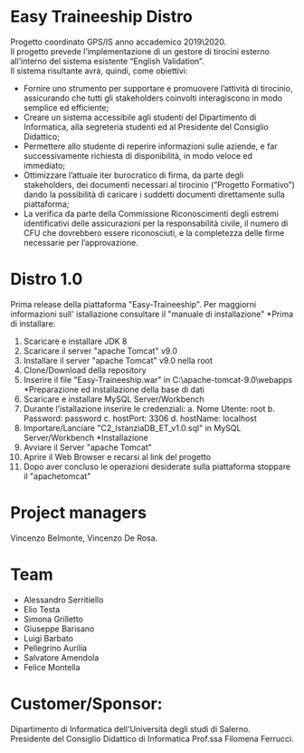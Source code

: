 # Easy Traineeship Distro
Progetto coordinato GPS/IS anno accademico 2019\2020.  
Il progetto prevede l’implementazione di un gestore di tirocini esterno all’interno del sistema esistente “English Validation”.  
Il sistema risultante avrà, quindi, come obiettivi: 
* Fornire uno strumento per supportare e promuovere l’attività di tirocinio, assicurando che tutti gli stakeholders coinvolti interagiscono in modo semplice ed efficiente;
* Creare un sistema accessibile agli studenti del Dipartimento di Informatica, alla segreteria studenti ed al Presidente del Consiglio Didattico;
* Permettere allo studente di reperire informazioni sulle aziende, e far successivamente richiesta di disponibilità, in modo veloce ed immediato; 
* Ottimizzare l’attuale iter burocratico di firma, da parte degli stakeholders, dei documenti necessari al tirocinio (“Progetto Formativo”) dando la possibilità di caricare i suddetti documenti direttamente sulla piattaforma;
* La verifica da parte della Commissione Riconoscimenti degli estremi identificativi delle assicurazioni per la responsabilità civile, il numero di CFU che dovrebbero essere riconosciuti, e la completezza delle firme necessarie per l’approvazione.
# Distro 1.0
Prima release della piattaforma "Easy-Traineeship". Per maggiorni informazioni sull' istallazione consultare il "manuale di installazione"
*Prima di installare:
  1. Scaricare e installare JDK 8
  2. Scaricare il server "apache Tomcat" v9.0
  3. Installare il server "apache Tomcat" v9.0 nella root
  4. Clone/Download della repository
  5. Inserire il file "Easy-Traineeship.war" in C:\apache-tomcat-9.0\webapps
*Preparazione ed installazione della base di dati
  1. Scaricare e installare MySQL Server/Workbench
  2. Durante l’istallazione inserire le credenziali:
     a. Nome Utente: root
     b. Password: password
     c. hostPort: 3306
     d. hostName: localhost
  3. Importare/Lanciare "C2_IstanziaDB_ET_v1.0.sql" in MySQL Server/Workbench
*Installazione
  1. Avviare il Server "apache Tomcat"
  2. Aprire il Web Browser e recarsi al link del progetto
  3. Dopo aver concluso le operazioni desiderate sulla piattaforma stoppare il "apachetomcat"
# Project managers
Vincenzo Belmonte, Vincenzo De Rosa.
# Team
* Alessandro Serritiello
* Elio Testa
* Simona Grilletto
* Giuseppe Barisano
* Luigi Barbato
* Pellegrino Aurilia
* Salvatore Amendola
* Felice Montella
# Customer/Sponsor:
Dipartimento di Informatica dell'Università degli studi di Salerno.  
Presidente del Consiglio Didattico di Informatica Prof.ssa Filomena Ferrucci.
